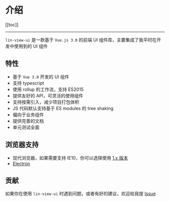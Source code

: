 # 介绍

[[toc]]

---

`lin-view-ui` 是一款基于 `Vue.js 3.0` 的前端 UI 组件库，主要集成了我平时在开发中使用到的 UI 组件

## 特性

- 基于 `Vue 3.0` 开发的 UI 组件
- 支持 typescript
- 使用 rollup 的工作流，支持 ES2015
- 提供友好的 API，可灵活的使用组件
- 支持按需引入，减少项目打包体积
- JS 代码默认支持基于 ES modules 的 tree shaking
- 偏向于业务组件
- 提供完善的文档
- 单元测试全面

## 浏览器支持

- 现代浏览器，如果需要支持 IE10，你可以选择使用 [1.x 版本](http://ui.linjiafu.top/)
- [Electron](http://electron.atom.io/)

## 贡献

如果你在使用 `lin-view-ui` 时遇到问题，或者有好的建议，欢迎给我提 [Issue](https://github.com/c10342/lin-view-ui/issues)
